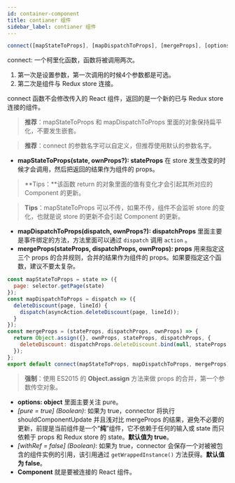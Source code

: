```yaml
---
id: container-component
title: contianer 组件
sidebar_label: contianer 组件
---
```


```javascript
connect([mapStateToProps], [mapDispatchToProps], [mergeProps], [options])(Component)
```

connect: 一个柯里化函数，函数将被调用两次。

1. 第一次是设置参数，第一次调用的时候4个参数都是可选。
2. 第二次是组件与 Redux store 连接。

connect 函数不会修改传入的 React 组件，返回的是一个新的已与 Redux store 连接的组件。

> **推荐**：mapStateToProps 和 mapDispatchToProps 里面的对象保持扁平化，不要发生嵌套。


> **推荐**：connect 的参数名字可以自定义，但推荐使用默认的参数名字。


* **mapStateToProps\(state, ownProps?\): stateProps** 在 store 发生改变的时候才会调用，然后把返回的结果作为组件的 props。

> **Tips：**该函数 return 的对象里面的值有变化才会引起其所对应的 Component 的更新。


> **Tips**：mapStateToProps 可以不传，如果不传，组件不会监听 store 的变化，也就是说 store 的更新不会引起 Component 的更新。


* **mapDispatchToProps\(dispatch, ownProps?\): dispatchProps** 里面主要是事件绑定的方法，方法里面可以通过 `dispatch` 调用 `action` 。
* **mergeProps\(stateProps, dispatchProps, ownProps\): props** 用来指定这三个 props 的合并规则，合并的结果作为组件的 props。如果要指定这个函数，建议不要太复杂。

```jsx
const mapStateToProps = state => ({
  page: selector.getPage(state)
});
const mapDispatchToProps = dispatch => ({
  deleteDiscount(page, lineId) {
    dispatch(asyncAction.deleteDiscount(page, lineId));
  }
});
const mergeProps = (stateProps, dispatchProps, ownProps) => {
  return Object.assign({}, ownProps, stateProps, dispatchProps, {
    deleteDiscount: dispatchProps.deleteDiscount.bind(null, stateProps.page)
  });
};
export default connect(mapStateToProps, mapDispatchToProps, mergeProps)(Table);
```

> **强制**：使用 ES2015 的 **Object.assign** 方法来做 props 的合并，第一个参数传空对象。


* **options: object** 里面主要关注 pure。
* _\[pure = true\] \(Boolean\)_: 如果为 true，connector 将执行 shouldComponentUpdate 并且浅对比 mergeProps 的结果，避免不必要的更新，前提是当前组件是一个“**纯**”组件，它不依赖于任何的输入或 state 而只依赖于 props 和 Redux store 的 state。**默认值为 true**。
* _\[withRef = false\] \(Boolean\)_: 如果为 true，connector 会保存一个对被被包含的组件实例的引用，该引用通过 `getWrappedInstance()` 方法获得。**默认值为 false**。
* **Component** 就是要被连接的 React 组件。

